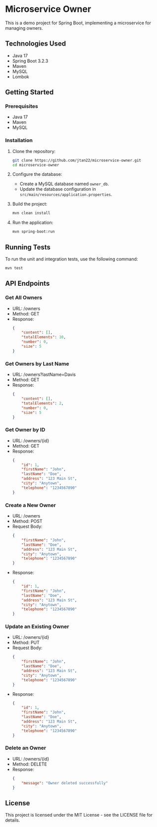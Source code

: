 # Microservice Owner

This is a demo project for Spring Boot, implementing a microservice for managing owners.

## Technologies Used

- Java 17
- Spring Boot 3.2.3
- Maven
- MySQL
- Lombok

## Getting Started

### Prerequisites

- Java 17
- Maven
- MySQL

### Installation

1. Clone the repository:
    ```sh
    git clone https://github.com/jtan22/microservice-owner.git
    cd microservice-owner
    ```

2. Configure the database:
    - Create a MySQL database named `owner_db`.
    - Update the database configuration in `src/main/resources/application.properties`.

3. Build the project:
    ```sh
    mvn clean install
    ```

4. Run the application:
    ```sh
    mvn spring-boot:run
    ```

## Running Tests

To run the unit and integration tests, use the following command:
```sh
mvn test
```

## API Endpoints

### Get All Owners
- URL: /owners
- Method: GET
- Response:
    ```json
    {
        "content": [],
        "totalElements": 10,
        "number": 0,
        "size": 5
    }
    ```
### Get Owners by Last Name
- URL: /owners?lastName=Davis
- Method: GET
- Response:
    ```json
    {
        "content": [],
        "totalElements": 2,
        "number": 0,
        "size": 5
    }
    ```
### Get Owner by ID
- URL: /owners/{id}
- Method: GET
- Response:
    ```json
    {
        "id": 1,
        "firstName": "John",
        "lastName": "Doe",
        "address": "123 Main St",
        "city": "Anytown",
        "telephone": "1234567890"
    }
    ```
### Create a New Owner
- URL: /owners
- Method: POST
- Request Body:
    ```json
    {
        "firstName": "John",
        "lastName": "Doe",
        "address": "123 Main St",
        "city": "Anytown",
        "telephone": "1234567890"
    }
    ```
- Response:
    ```json
    {
        "id": 1,
        "firstName": "John",
        "lastName": "Doe",
        "address": "123 Main St",
        "city": "Anytown",
        "telephone": "1234567890"
    }
    ```
### Update an Existing Owner
- URL: /owners/{id}
- Method: PUT
- Request Body:
    ```json
    {
        "firstName": "John",
        "lastName": "Doe",
        "address": "123 Main St",
        "city": "Anytown",
        "telephone": "1234567890"
    }
    ```
- Response:
    ```json
    {
        "id": 1,
        "firstName": "John",
        "lastName": "Doe",
        "address": "123 Main St",
        "city": "Anytown",
        "telephone": "1234567890"
    }
    ```
### Delete an Owner
- URL: /owners/{id}
- Method: DELETE
- Response:
    ```json
    {
        "message": "Owner deleted successfully"
    }
    ```

## License
This project is licensed under the MIT License - see the LICENSE file for details.
